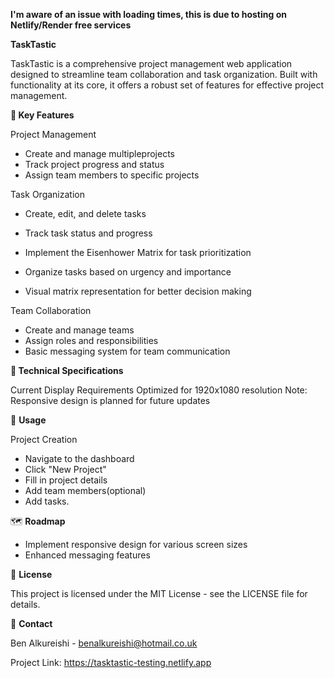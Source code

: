 **I'm aware of an issue with loading times, this is due to hosting on Netlify/Render free services**

**TaskTastic**

TaskTastic is a comprehensive project management web application designed to streamline team collaboration and task organization. Built with functionality at its core, it offers a robust set of features for effective project management.

**🌟 Key Features**

Project Management

 - Create and manage multipleprojects 
 - Track project progress and status
 - Assign team members to specific projects

Task Organization

 - Create, edit, and delete tasks
 - Track task status and progress
 - Implement the Eisenhower Matrix for task prioritization

 - Organize tasks based on urgency and importance
 - Visual matrix representation for better decision making


Team Collaboration

- Create and manage teams
- Assign roles and responsibilities
- Basic messaging system for team communication

**🔧 Technical Specifications**

Current Display Requirements
Optimized for 1920x1080 resolution
Note: Responsive design is planned for future updates

📝 **Usage**

Project Creation
 - Navigate to the dashboard
 - Click "New Project"
 - Fill in project details
 - Add team members(optional)
 - Add tasks.

🗺️ **Roadmap**

 - Implement responsive design for various screen sizes
 - Enhanced messaging features

📄 **License**

This project is licensed under the MIT License - see the LICENSE file for details.

📧 **Contact**

Ben Alkureishi - benalkureishi@hotmail.co.uk

Project Link: https://tasktastic-testing.netlify.app
